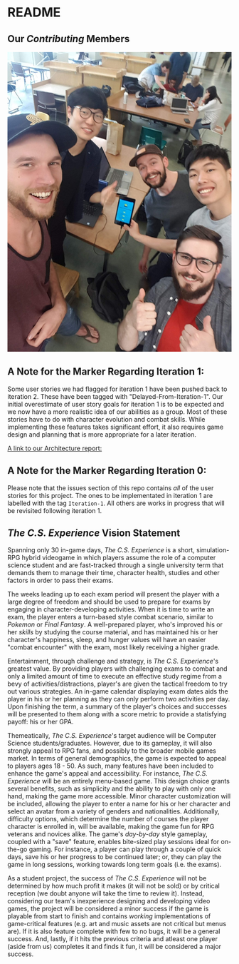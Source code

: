 # README

## Our _Contributing_ Members
![The Boyz](theboyz.jpg)


## A Note for the Marker Regarding Iteration 1:
Some user stories we had flagged for iteration 1 have been pushed back to iteration 2. These have been tagged with "Delayed-From-Iteration-1". Our initial overestimate of user story goals for iteration 1 is to be expected and we now have a more realistic idea of our abilities as a group. Most of these stories have to do with character evolution and combat skills. While implementing these features takes significant effort, it also requires game design and planning that is more appropriate for a later iteration.

[A link to our Architecture report:](/ARCHITECTURE.md)


## A Note for the Marker Regarding Iteration 0:
Please note that the issues section of this repo contains _all_ of the user stories for this project. The ones to be implementated in iteration 1 are labelled with the tag `Iteration-1`. All others are works in progress that will be revisited  following iteration 1.

## _The C.S. Experience_ Vision Statement

Spanning only 30 in-game days, _The C.S. Experience_ is a short, simulation-RPG hybrid videogame in which players assume the role of a computer science student and are fast-tracked through a single university term that demands them to manage their time, character health, studies and other factors in order to pass their exams. 

The weeks leading up to each exam period will present the player with a large degree of freedom and should be used to prepare for exams by engaging in character-developing activities. When it is time to write an exam, the player enters a turn-based style combat scenario, similar to _Pokemon_ or _Final Fantasy_. A well-prepared player, who's improved his or her *skills* by studying the course material, and has maintained his or her character's happiness, sleep, and hunger values will have an easier "combat encounter" with the exam, most likely receiving a higher grade.

Entertainment, through challenge and strategy, is _The C.S. Experience_'s greatest value. By providing players with challenging exams to combat and only a limited amount of time to execute an effective study regime from a bevy of activities/distractions, player's are given the tactical freedom to try out various strategies. An in-game calendar displaying exam dates aids the player in his or her planning as they can only perform two activities per day. Upon finishing the term, a summary of the player's choices and successes will be presented to them along with a score metric to provide a statisfying payoff: his or her GPA.

Themeatically, _The C.S. Experience_'s target audience will be Computer Science students/graduates. However, due to its gameplay, it will also strongly appeal to RPG fans, and possibly to the broader mobile games market. In terms of general demographics, the game is expected to appeal to players ages 18 - 50. As such, many features have been included to enhance the game's appeal and accessibility. For instance, _The C.S. Experience_ will be an entirely menu-based game. This design choice grants several benefits, such as simplicity and the ability to play with only one hand, making the game more accessible. Minor character customization will be included, allowing the player to enter a name for his or her character and select an avatar from a variety of genders and nationalities. Additionally, difficulty options, which determine the number of courses the player character is enrolled in, will be available, making the game fun for RPG veterans and novices alike. The game's _day-by-day_ style gameplay, coupled with a "save" feature, enables bite-sized play sessions ideal for on-the-go gaming. For instance, a player can play through a couple of quick days, save his or her progress to be continued later; or, they can play the game in long sessions, working towards long term goals (i.e. the exams). 

As a student project, the success of _The C.S. Experience_ will not be determined by how much profit it makes (it will not be sold) or by critical reception (we doubt anyone will take the time to review it). Instead, considering our team's inexperience designing and developing video games, the project will be considered a minor success if the game is playable from start to finish and contains _working_ implementations of game-critical features (e.g. art and music assets are not critical but menus are). If it is also feature complete with few to no bugs, it will be a general success. And, lastly, if it hits the previous criteria and atleast one player (aside from us) completes it and finds it fun, it will be considered a major success. 
